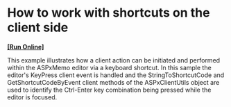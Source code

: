# How to work with shortcuts on the client side
<!-- run online -->
**[[Run Online]](https://codecentral.devexpress.com/e1137)**
<!-- run online end -->


<p>This example illustrates how a client action can be initiated and performed within the ASPxMemo editor via a keyboard shortcut. In this sample the editor's KeyPress client event is handled and the StringToShortcutCode and GetShortcutCodeByEvent client methods of the ASPxClientUtils object are used to identify the Ctrl-Enter key combination being pressed while the editor is focused.</p>

<br/>


